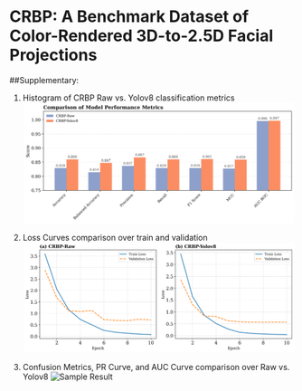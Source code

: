 # CRBP: A Benchmark Dataset of Color-Rendered 3D-to-2.5D Facial Projections

##Supplementary:
1. Histogram of CRBP Raw vs. Yolov8 classification metrics
![Sample Result](images/metrics_comparison.png)

3. Loss Curves comparison over train and validation
![Sample Result](images/loss_curves_side_by_side.png)

4. Confusion Metrics, PR Curve, and AUC Curve comparison over Raw vs. Yolov8
![Sample Result](images/combined_metrics_vertical.png)
